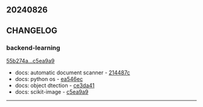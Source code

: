 ## 20240826

## CHANGELOG

### backend-learning

[55b274a...c5ea9a9](https://github.com/zhbhun/backend-learning/compare/55b274a...c5ea9a9)

* docs: automatic document scanner - [214487c](https://github.com/zhbhun/backend-learning/commit/214487c331a16939fe1f71c7a241f3501a748901)
* docs: python os - [ea546ec](https://github.com/zhbhun/backend-learning/commit/ea546ec2c05818d784f80522ccbf0b057a11032e)
* docs: object dtection - [ce3da41](https://github.com/zhbhun/backend-learning/commit/ce3da410cff198ab751c674e06cd262ad0fc80fe)
* docs: scikit-image - [c5ea9a9](https://github.com/zhbhun/backend-learning/commit/c5ea9a9bbbcddd687daba04b651fe9482425927f)

---

